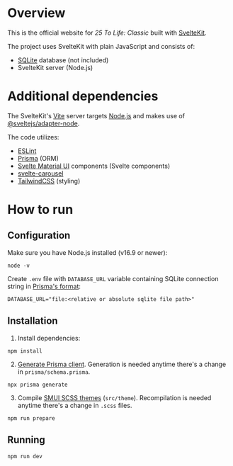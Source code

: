 # Overview

This is the official website for *25 To Life: Classic* built with [SvelteKit](https://kit.svelte.dev/).

The project uses SvelteKit with plain JavaScript and consists of:

- [SQLite](https://www.sqlite.org/index.html) database (not included)
- SvelteKit server (Node.js)

# Additional dependencies

The SvelteKit's [Vite](https://vitejs.dev/) server targets [Node.js](https://nodejs.org/en/) and makes use of [@sveltejs/adapter-node](https://www.npmjs.com/package/@sveltejs/adapter-node).

The code utilizes:

- [ESLint](https://eslint.org/)
- [Prisma](https://www.prisma.io/) (ORM)
- [Svelte Material UI](https://sveltematerialui.com/) components (Svelte components)
- [svelte-carousel](https://github.com/vadimkorr/svelte-carousel)
- [TailwindCSS](https://tailwindcss.com/) (styling)

# How to run

## Configuration

Make sure you have Node.js installed (v16.9 or newer):

```
node -v
```

Create `.env` file with `DATABASE_URL` variable containing SQLite connection string in [Prisma's format](https://www.prisma.io/docs/concepts/database-connectors/sqlite#example):

```
DATABASE_URL="file:<relative or absolute sqlite file path>"
```

## Installation

1. Install dependencies:

```
npm install
```

2. [Generate Prisma client](https://www.prisma.io/docs/concepts/components/prisma-client/working-with-prismaclient/generating-prisma-client). Generation is needed anytime there's a change in `prisma/schema.prisma`.

```
npx prisma generate
```

3. Compile [SMUI SCSS themes](https://sveltematerialui.com/THEMING.md) (`src/theme`). Recompilation is needed anytime there's a change in `.scss` files.

```
npm run prepare
```

## Running

```
npm run dev
```
